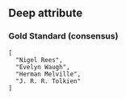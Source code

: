 ## Deep attribute

###  Gold Standard (consensus)

    [
      "Nigel Rees",
      "Evelyn Waugh",
      "Herman Melville",
      "J. R. R. Tolkien"
    ]

